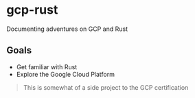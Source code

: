# gcp-rust
Documenting adventures on GCP and Rust

## Goals
- Get familiar with Rust
- Explore the Google Cloud Platform

> This is somewhat of a side project to the GCP certification
